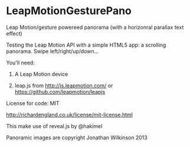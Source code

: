 LeapMotionGesturePano
=====================

Leap Motion/gesture powereed panorama (with a horizonral parallax text effect)

Testing the Leap Motion API with a simple HTML5 app: a scrolling panorama. Swipe left/right/up/down...

You'll need:

1) A Leap Motion device

2) leap.js from http://js.leapmotion.com/ or https://github.com/leapmotion/leapjs

License for code: MIT

http://richardengland.co.uk/license/mit-license.html

This make use of reveal.js by @hakimel

Panoramic images are copyright Jonathan Wilkinson 2013
